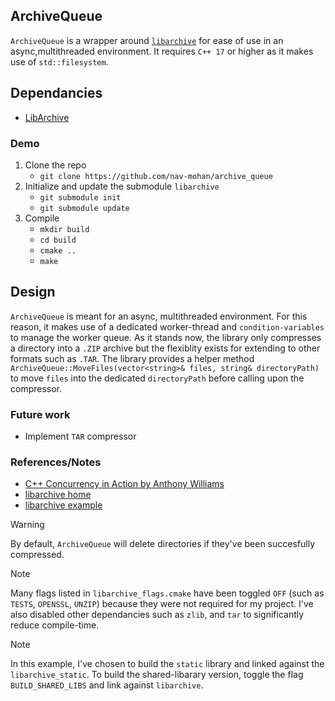 ## ArchiveQueue
`ArchiveQueue` is a wrapper around [`libarchive`](https://github.com/libarchive/libarchive) for ease of use in an async,multithreaded environment. 
It requires `C++ 17` or higher as it makes use of `std::filesystem`.

## Dependancies
* [LibArchive](https://github.com/libarchive/libarchive)

### Demo
1. Clone the repo
    * `git clone https://github.com/nav-mohan/archive_queue`
2. Initialize and update the submodule `libarchive` 
    * `git submodule init`
    * `git submodule update`
3. Compile
    * `mkdir build`
    * `cd build`
    * `cmake ..`
    * `make`

## Design
`ArchiveQueue` is meant for an async, multithreaded environment. For this reason, it makes use of a dedicated worker-thread and `condition-variables` to manage the worker queue. As it stands now, the library only compresses a directory into a `.ZIP` archive but the flexiblity exists for extending to other formats such as `.TAR`. The library provides a helper method `ArchiveQueue::MoveFiles(vector<string>& files, string& directoryPath)` to move `files` into the dedicated `directoryPath` before calling upon the compressor. 

### Future work
* Implement `TAR` compressor

### References/Notes
* [C++ Concurrency in Action by Anthony Williams](http://www.cplusplusconcurrencyinaction.com/)
* [libarchive home](https://libarchive.org/)
* [libarchive example](https://github.com/libarchive/libarchive/wiki/Examples)

> [!WARNING]  
> By default, `ArchiveQueue` will delete directories if they've been succesfully compressed. 

> [!NOTE]  
> Many flags listed in `libarchive_flags.cmake` have been toggled `OFF` (such as `TESTS`, `OPENSSL`, `UNZIP`) because they were not required for my project. I've also disabled other dependancies such as `zlib`, and `tar` to significantly reduce compile-time.

> [!NOTE]  
> In this example, I've chosen to build the `static` library and linked against the `libarchive_static`. To build the shared-libarary version, toggle the flag `BUILD_SHARED_LIBS` and link against `libarchive`.

